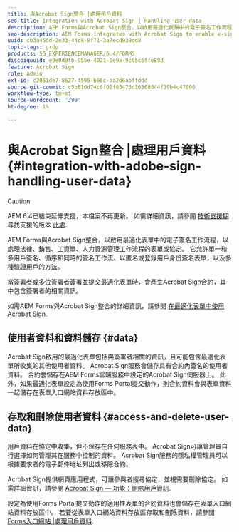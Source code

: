 ```yaml
---
title: 與Acrobat Sign整合 |處理用戶資料
seo-title: Integration with Acrobat Sign | Handling user data
description: AEM Forms與Acrobat Sign整合，以啟用最適化表單中的電子簽名工作流程，以處理法律、銷售、工資單、人力資源管理工作流程的表單或協定。 深入了解使用者資料、資料儲存，以及存取和刪除使用者資料。
seo-description: AEM Forms integrates with Acrobat Sign to enable e-signature workflows in adaptive forms to process forms or agreements for legal, sales, payroll, human resource management workflows. Dig deeper on user data, data stores, and access and delete user data.
uuid: cb3a455d-2e33-44c8-8f71-3a7ecd939cd8
topic-tags: grdp
products: SG_EXPERIENCEMANAGER/6.4/FORMS
discoiquuid: e9e0d8fb-955e-4021-9e9a-9c95c6ffe88d
feature: Acrobat Sign
role: Admin
exl-id: c2061de7-8627-4595-b96c-aa2d6abffddd
source-git-commit: c5b816d74c6f02f85476d16868844f39b4c47996
workflow-type: tm+mt
source-wordcount: '399'
ht-degree: 1%

---
```


# 與Acrobat Sign整合 |處理用戶資料 {#integration-with-adobe-sign-handling-user-data}

>[!CAUTION]
>
>AEM 6.4已結束延伸支援，本檔案不再更新。 如需詳細資訊，請參閱 [技術支援期](https://helpx.adobe.com//tw/support/programs/eol-matrix.html). 尋找支援的版本 [此處](https://experienceleague.adobe.com/docs/).

AEM Forms與Acrobat Sign整合，以啟用最適化表單中的電子簽名工作流程，以處理法律、銷售、工資單、人力資源管理工作流程的表單或協定。 它允許單一和多用戶簽名、循序和同時的簽名工作流、以匿名或登錄用戶身份簽名表單，以及多種驗證用戶的方法。

當簽署者或多位簽署者簽署並提交最適化表單時，會產生Acrobat Sign合約，其中包含簽署者的相關資訊。

如需AEM Forms與Acrobat Sign整合的詳細資訊，請參閱 [在最適化表單中使用Acrobat Sign](/help/forms/using/working-with-adobe-sign.md).

## 使用者資料和資料儲存 {#data}

Acrobat Sign啟用的最適化表單包括與簽署者相關的資訊，且可能包含最適化表單所收集的其他使用者資料。 Acrobat Sign服務會儲存具有合約內簽名的使用者資料。 合約會儲存在AEM Forms雲端服務中設定的Acrobat Sign伺服器上。 此外，如果最適化表單設定為使用Forms Portal提交動作，則合約資料會與表單資料一起儲存在表單入口網站資料存放區中。

## 存取和刪除使用者資料 {#access-and-delete-user-data}

用戶資料在協定中收集，但不保存在任何服務表中。 Acrobat Sign可讓管理員自行選擇如何管理其在服務中控制的資料。 Acrobat Sign服務的隱私權管理員可以根據要求者的電子郵件地址列出或移除合約。

Acrobat Sign提供網頁應用程式，可讓參與者搜尋協定，並視需要刪除協定。 如需詳細資訊，請參閱 [Acrobat Sign — 功能：刪除用戶資訊](https://helpx.adobe.com/sign/help/adobesign_gdpr_user_deletion.html).

設定為使用Forms Portal提交動作的適用性表單的合約資料也會儲存在表單入口網站資料存放區中。 若要從表單入口網站資料存放區存取和刪除資料，請參閱 [Forms入口網站 |處理用戶資料](/help/forms/using/forms-portal-handling-user-data.md).
